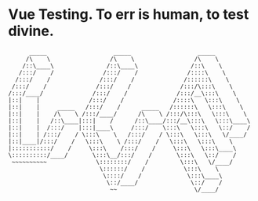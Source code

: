 # Vue Testing. To err is human, to test divine.


          _____                   _____                   _____          
         /\    \                 /\    \                 /\    \         
        /::\____\               /::\____\               /::\    \        
       /:::/    /              /:::/    /              /::::\    \       
      /:::/    /              /:::/    /              /::::::\    \      
     /:::/    /              /:::/    /              /:::/\:::\    \     
    /:::/____/              /:::/    /              /:::/__\:::\    \    
    |::|    |              /:::/    /              /::::\   \:::\    \   
    |::|    |     _____   /:::/    /      _____   /::::::\   \:::\    \  
    |::|    |    /\    \ /:::/____/      /\    \ /:::/\:::\   \:::\    \ 
    |::|    |   /::\____|:::|    /      /::\____/:::/__\:::\   \:::\____\
    |::|    |  /:::/    |:::|____\     /:::/    \:::\   \:::\   \::/    /
    |::|    | /:::/    / \:::\    \   /:::/    / \:::\   \:::\   \/____/ 
    |::|____|/:::/    /   \:::\    \ /:::/    /   \:::\   \:::\    \     
    |:::::::::::/    /     \:::\    /:::/    /     \:::\   \:::\____\    
    \::::::::::/____/       \:::\__/:::/    /       \:::\   \::/    /    
     ~~~~~~~~~~              \::::::::/    /         \:::\   \/____/     
                              \::::::/    /           \:::\    \         
                               \::::/    /             \:::\____\        
                                \::/____/               \::/    /        
                                 ~~                      \/____/         
                                                                         


